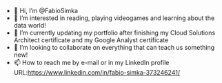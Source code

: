 - 👋 Hi, I’m @FabioSimka
- 👀 I’m interested in reading, playing videogames and learning about the data world!
- 🌱 I’m currently updating my portfolio after finishing my Cloud Solutions Architect certificate and my Google Analyst certificate
- 💞️ I’m looking to collaborate on everything that can teach us something new!
- 📫 How to reach me by e-mail or in my LinkedIn profile URL:https://www.linkedin.com/in/fabio-simka-373246241/

<!---
FabioSimka/FabioSimka is a ✨ special ✨ repository because its `README.md` (this file) appears on your GitHub profile.
You can click the Preview link to take a look at your changes.
--->
